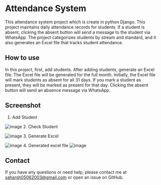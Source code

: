 # Attendance System  

This attendance system project which is create in python Django. This project maintains daily attendance records for students. If a student is absent, clicking the absent button will send a message to the student via WhatsApp. The project categorizes students by stream and standard, and it also generates an Excel file that tracks student attendance.

## How to use

In this project, first, add students. After adding students, generate an Excel file. The Excel file will be generated for the full month. Initially, the Excel file will mark students as absent for all 31 days. If you mark a student as present, they will be marked as present for that day. Clicking the absent button will send an absence message via WhatsApp.

## Screenshot

1. Add Student

![image](https://github.com/Itstudentjnd/Attendance-System/assets/87485552/09d9bcb1-324f-4695-a1ec-4e70a43c1712)
2. Check Student

![image](https://github.com/Itstudentjnd/Attendance-System/assets/87485552/7204cbc3-7c60-4e75-8b32-8660bd505db5)
3. Generate Excel

![image](https://github.com/Itstudentjnd/Attendance-System/assets/87485552/1e463d99-1290-4239-b274-e8dcb00425e2)
4. Generated excel file
![image](https://github.com/Itstudentjnd/Attendance-System/assets/87485552/05c500f3-91c1-42a2-ac86-582d9dff8a3a)

## Contact 

If you have any questions or need help, please contact me at saharsh05062003@gmail.com or open an issue on GitHub.



